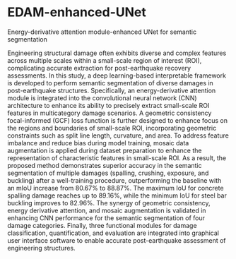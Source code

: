 # EDAM-enhanced-UNet
Energy-derivative attention module-enhanced UNet for semantic segmentation

Engineering structural damage often exhibits diverse and complex features across multiple scales within a small-scale region of interest (ROI), complicating accurate extraction for post-earthquake recovery assessments. In this study, a deep learning-based interpretable framework is developed to perform semantic segmentation of diverse damages in post-earthquake structures. Specifically, an energy-derivative attention module is integrated into the convolutional neural network (CNN) architecture to enhance its ability to precisely extract small-scale ROI features in multicategory damage scenarios. A geometric consistency focal-informed (GCF) loss function is further designed to enhance focus on the regions and boundaries of small-scale ROI, incorporating geometric constraints such as split line length, curvature, and area. To address feature imbalance and reduce bias during model training, mosaic data augmentation is applied during dataset preparation to enhance the representation of characteristic features in small-scale ROI. As a result, the proposed method demonstrates superior accuracy in the semantic segmentation of multiple damages (spalling, crushing, exposure, and buckling) after a well-training procedure, outperforming the baseline with an mIoU increase from 80.67% to 88.87%. The maximum IoU for concrete spalling damage reaches up to 89.16%, while the minimum IoU for steel bar buckling improves to 82.96%. The synergy of geometric consistency, energy derivative attention, and mosaic augmentation is validated in enhancing CNN performance for the semantic segmentation of four damage categories. Finally, three functional modules for damage classification, quantification, and evaluation are integrated into graphical user interface software to enable accurate post-earthquake assessment of engineering structures.
